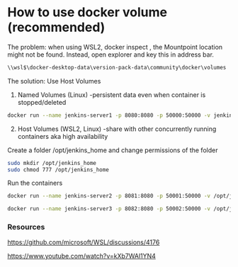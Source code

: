 # How to use docker volume (recommended)
The problem: when using WSL2, docker inspect <volume>, the Mountpoint location might not be found. Instead, open explorer and key this in address bar.
```sh
\\wsl$\docker-desktop-data\version-pack-data\community\docker\volumes
```
The solution: Use Host Volumes

1. Named Volumes (Linux) -persistent data even when container is stopped/deleted

  ```sh
  docker run --name jenkins-server1 -p 8080:8080 -p 50000:50000 -v jenkins_home:/var/jenkins_home jenkins/jenkins:lts
  ```

2. Host Volumes (WSL2, Linux) -share with other concurrently running containers aka high availability

  Create a folder /opt/jenkins_home and change permissions of the folder
  
  ```sh
  sudo mkdir /opt/jenkins_home
  sudo chmod 777 /opt/jenkins_home
  ```
  
  Run the containers
  ```sh
  docker run --name jenkins-server2 -p 8081:8080 -p 50001:50000 -v /opt/jenkins_home:/var/jenkins_home jenkins/jenkins:lts
  ```
  ```sh
  docker run --name jenkins-server3 -p 8082:8080 -p 50002:50000 -v /opt/jenkins_home:/var/jenkins_home jenkins/jenkins:lts
  ```

### Resources

https://github.com/microsoft/WSL/discussions/4176

https://www.youtube.com/watch?v=kXb7WAl1YN4
